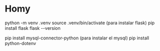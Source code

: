 # Homy
python -m venv .venv
source .venv/bin/activate (para instalar flask)
pip install flask
flask --version

pip install mysql-connector-python (para instalar el mysql)
pip install python-dotenv